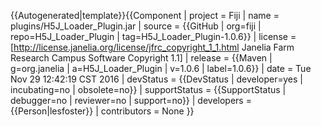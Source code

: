 <noinclude>{{Autogenerated|template}}</noinclude>{{Component
| project = Fiji
| name = plugins/H5J_Loader_Plugin.jar
| source = {{GitHub | org=fiji | repo=H5J_Loader_Plugin | tag=H5J_Loader_Plugin-1.0.6}}
| license = [http://license.janelia.org/license/jfrc_copyright_1_1.html Janelia Farm Research Campus Software Copyright 1.1]
| release = {{Maven | g=org.janelia | a=H5J_Loader_Plugin | v=1.0.6 | label=1.0.6}}
| date = Tue Nov 29 12:42:19 CST 2016
| devStatus = {{DevStatus | developer=yes | incubating=no | obsolete=no}}
| supportStatus = {{SupportStatus | debugger=no | reviewer=no | support=no}}
| developers = {{Person|lesfoster}}
| contributors = None
}}
